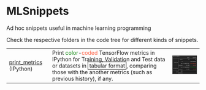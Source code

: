# MLSnippets
Ad hoc snippets useful in machine learning programming

Check the respective folders in the code tree for different kinds of snippets.

||||
|-|-|-|
|[print_metrics](https://github.com/manisar2/MLSnippets/blob/main/plot_and_print/print_metrics.py) (IPython)|Print <span style='color:green;'>color</span>-<span style='color:tomato;'>coded</span> TensorFlow metrics in IPython for Training, Validation and Test data or datasets in <span style='border: 1px solid; padding: 1px 3px;'>tabular format</span>, comparing those with the another metrics (such as previous history), if any.|![Print Metrics](plot_and_print/media/MetricsTableCompared.jpg)|
